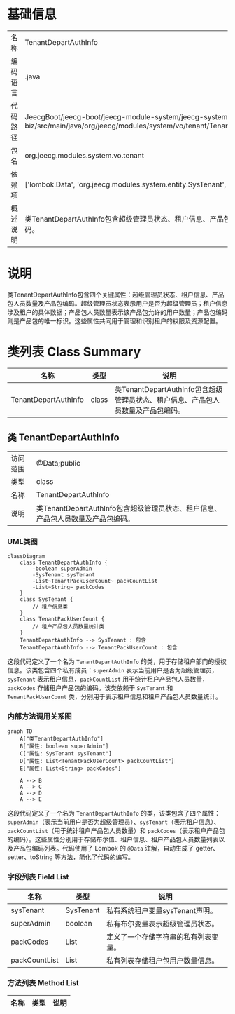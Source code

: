 # 基础信息

|      |      |
|------|------|
| 名称 | TenantDepartAuthInfo |
| 编码语言 | .java |
| 代码路径 | JeecgBoot/jeecg-boot/jeecg-module-system/jeecg-system-biz/src/main/java/org/jeecg/modules/system/vo/tenant/TenantDepartAuthInfo.java |
| 包名 | org.jeecg.modules.system.vo.tenant |
| 依赖项 | ['lombok.Data', 'org.jeecg.modules.system.entity.SysTenant', 'java.util.List'] |
| 概述说明 | 类TenantDepartAuthInfo包含超级管理员状态、租户信息、产品包人员数量及产品包编码。 |

# 说明

类TenantDepartAuthInfo包含四个关键属性：超级管理员状态、租户信息、产品包人员数量及产品包编码。超级管理员状态表示用户是否为超级管理员；租户信息涉及租户的具体数据；产品包人员数量表示该产品包允许的用户数量；产品包编码则是产品包的唯一标识。这些属性共同用于管理和识别租户的权限及资源配置。

# 类列表 Class Summary

| 名称   | 类型  | 说明 |
|-------|------|-------------|
| TenantDepartAuthInfo | class | 类TenantDepartAuthInfo包含超级管理员状态、租户信息、产品包人员数量及产品包编码。 |



## 类 TenantDepartAuthInfo

|      |      |
|------|------|
| 访问范围 | @Data;public |
| 类型 | class |
| 名称 | TenantDepartAuthInfo |
| 说明 | 类TenantDepartAuthInfo包含超级管理员状态、租户信息、产品包人员数量及产品包编码。 |


### UML类图

```mermaid
classDiagram
    class TenantDepartAuthInfo {
        -boolean superAdmin
        -SysTenant sysTenant
        -List~TenantPackUserCount~ packCountList
        -List~String~ packCodes
    }
    class SysTenant {
        // 租户信息类
    }
    class TenantPackUserCount {
        // 租户产品包人员数量统计类
    }
    TenantDepartAuthInfo --> SysTenant : 包含
    TenantDepartAuthInfo --> TenantPackUserCount : 包含
```

这段代码定义了一个名为 `TenantDepartAuthInfo` 的类，用于存储租户部门的授权信息。该类包含四个私有成员：`superAdmin` 表示当前用户是否为超级管理员，`sysTenant` 表示租户信息，`packCountList` 用于统计租户产品包人员数量，`packCodes` 存储租户产品包的编码。该类依赖于 `SysTenant` 和 `TenantPackUserCount` 类，分别用于表示租户信息和租户产品包人员数量统计。


### 内部方法调用关系图

```mermaid
graph TD
    A["类TenantDepartAuthInfo"]
    B["属性: boolean superAdmin"]
    C["属性: SysTenant sysTenant"]
    D["属性: List<TenantPackUserCount> packCountList"]
    E["属性: List<String> packCodes"]

    A --> B
    A --> C
    A --> D
    A --> E
```

这段代码定义了一个名为 `TenantDepartAuthInfo` 的类，该类包含了四个属性：`superAdmin`（表示当前用户是否为超级管理员）、`sysTenant`（表示租户信息）、`packCountList`（用于统计租户产品包人员数量）和 `packCodes`（表示租户产品包的编码）。这些属性分别用于存储布尔值、租户信息、租户产品包人员数量列表以及产品包编码列表。代码使用了 Lombok 的 `@Data` 注解，自动生成了 getter、setter、toString 等方法，简化了代码的编写。

### 字段列表 Field List

| 名称  | 类型  | 说明 |
|-------|-------|------|
| sysTenant | SysTenant | 私有系统租户变量sysTenant声明。 |
| superAdmin | boolean | 私有布尔变量表示超级管理员状态。 |
| packCodes | List<String> | 定义了一个存储字符串的私有列表变量。 |
| packCountList | List<TenantPackUserCount> | 私有列表存储租户包用户数量信息。 |

### 方法列表 Method List

| 名称  | 类型  | 说明 |
|-------|-------|------|




